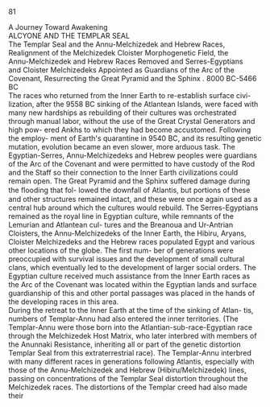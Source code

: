 81 
                                                                                                            

A Journey Toward Awakening  
                          ALCYONE AND THE TEMPLAR SEAL  
  The Templar Seal and the Annu-Melchizedek and Hebrew Races,  
 Realignment of the Melchizedek Cloister Morphogenetic Field, the       
      Annu-Melchizedek and Hebrew Races Removed and Serres-Egyptians  
        and Cloister Melchizedeks Appointed as Guardians of the Arc of the               
               Covenant, Resurrecting the Great Pyramid and the Sphinx . 
                                       8000 BC-5466 BC        
    The races who returned from the Inner Earth to re-establish surface civi-
lization, after the 9558 BC sinking of the Atlantean Islands, were faced with
many new hardships as rebuilding of their cultures was orchestrated through
manual labor, without the use of the Great Crystal Generators and high pow-
ered Ankhs to which they had become accustomed. Following the employ-
ment of Earth's quarantine in 9540 BC, and its resulting genetic mutation,
evolution became an even slower, more arduous task. The Egyptian-Serres,
Annu-Melchizedeks and Hebrew peoples were guardians of the Arc of the
Covenant and were permitted to have custody of the Rod and the Staff so
their connection to the Inner Earth civilizations could remain open. The
Great Pyramid and the Sphinx suffered damage during the ﬂooding that fol-
lowed the downfall of Atlantis, but portions of these and other structures
remained intact, and these were once again used as a central hub around
which the cultures would rebuild. The Serres-Egyptians remained as the royal
line in Egyptian culture, while remnants of the Lemurian and Atlantean cul-
tures and the Breanoua and Ur-Antrian Cloisters, the Annu-Melchizedeks of
the Inner Earth, the Hibiru, Aryans, Cloister Melchizedeks and the Hebrew
races populated Egypt and various other locations of the globe. The first num-
ber of generations were preoccupied with survival issues and the development
of small cultural clans, which eventually led to the development of larger
social orders. The Egyptian culture received much assistance from the Inner
Earth races as the Arc of the Covenant was located within the Egyptian lands
and surface guardianship of this and other portal passages was placed in the
hands of the developing races in this area.  
    During the retreat to the Inner Earth at the time of the sinking of Atlan-
tis, numbers of Templar-Annu had also entered the inner territories. (The
Templar-Annu were those born into the Atlantian-sub-race-Egyptian race
through the Melchizedek Host Matrix, who later interbred with members of
the Anunnaki Resistance, inheriting all or part of the genetic distortion
Templar Seal from this extraterrestrial race). The Templar-Annu interbred
with many different races in generations following Atlantis, especially with
those of the Annu-Melchizedek and Hebrew (Hibiru/Melchizedek) lines,
passing on concentrations of the Templar Seal distortion throughout the
Melchizedek races. The distortions of the Templar creed had also made their